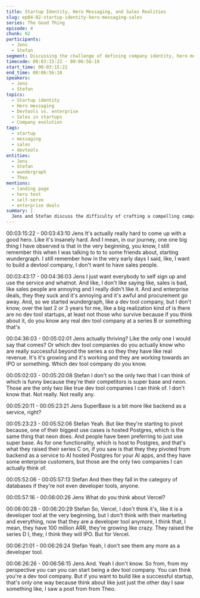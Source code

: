 ```yaml
---
title: Startup Identity, Hero Messaging, and Sales Realities
slug: ep04-02-startup-identity-hero-messaging-sales
series: The Good Thing
episode: 4
chunk: 02
participants:
  - Jens
  - Stefan
segment: Discussing the challenge of defining company identity, hero messaging, and the realities of sales in devtools startups
timecode: 00:03:15:22 - 00:06:56:18
start_time: 00:03:15:22
end_time: 00:06:56:18
speakers:
  - Jens
  - Stefan
topics:
  - Startup identity
  - Hero messaging
  - Devtools vs. enterprise
  - Sales in startups
  - Company evolution
tags:
  - startup
  - messaging
  - sales
  - devtools
entities:
  - Jens
  - Stefan
  - wundergraph
  - Theo
mentions:
  - landing page
  - hero text
  - self-serve
  - enterprise deals
summary: |
  Jens and Stefan discuss the difficulty of crafting a compelling company identity and hero message as their startup evolves. They reflect on the initial vision of being a devtools company, the realities of sales, and the shift toward enterprise and mid-market customers.
---
```


00:03:15:22 - 00:03:43:10
Jens
It's actually really hard to come up with a good hero. Like it's insanely hard. And I mean, in our
journey, one one big thing I have observed is that in the very beginning, you know, I still
remember this when I was talking to to to some friends about, starting wundergraph. I still
remember how in the very early days I said, like, I want to build a devtool company, I don't want
to have sales people.

00:03:43:17 - 00:04:36:03
Jens
I just want everybody to self sign up and use the service and whatnot. And like, I don't like
saying like, sales is bad, like sales people are annoying and I really didn't like it. And and
enterprise deals, they they suck and it's annoying and it's awful and procurement go away. And,
so we started wundergraph, like a dev tool company, but I don't know, over the last 2 or 3 years
for me, like a big realization kind of is there are no dev tool startups, at least not those who
survive because if you think about it, do you know any real dev tool company at a series B or
something that's

00:04:36:03 - 00:05:02:01
Jens
actually thriving? Like the only one I would say that comes? Or which dev tool companies do
you actually know who are really successful beyond the series a so they they have like real
revenue. It's it's growing and it's working and they are working towards an IPO or something.
Which dev tool company do you know.

00:05:02:03 - 00:05:20:08
Stefan
I don't so the only two that I can think of which is funny because they're their competitors is
super base and neon. Those are the only two like true dev tool companies I can think of. I don't
know that. Not really. Not really any.

00:05:20:11 - 00:05:23:21
Jens
SuperBase is a bit more like backend as a service, right?

00:05:23:23 - 00:05:52:06
Stefan
Yeah. But like they're starting to pivot because, one of their biggest use cases is hosted
Postgres, which is the same thing that neon does. And people have been preferring to just use
super base. As for one functionality, which is host to Postgres, and that's what they raised their
series C on, if you saw is that they they pivoted from backend as a service to AI hosted
Postgres for your AI apps, and they have some enterprise customers, but those are the only two
companies I can actually think of.

00:05:52:06 - 00:05:57:13
Stefan
And then they fall in the category of databases if they're not even developer tools, anyone.

00:05:57:16 - 00:06:00:26
Jens
What do you think about Vercel?

00:06:00:28 - 00:06:20:29
Stefan
So, Vercel, I don't think it's, like it is a developer tool at the very beginning, but I don't think with
their marketing and everything, now that they are a developer tool anymore, I think that, I mean,
they have 100 million ARR, they're growing like crazy. They raised the series D I, they, I think
they will IPO. But for Vercel.

00:06:21:01 - 00:06:26:24
Stefan
Yeah, I don't see them any more as a developer tool.

00:06:26:26 - 00:06:56:15
Jens
And. Yeah I don't know. So from, from my perspective you can you can start being a dev tool
company. You can think you're a dev tool company. But if you want to build like a successful
startup, that's only one way because think about like just just the other day I saw something like,
I saw a post from from Theo.